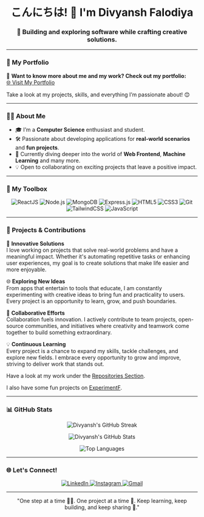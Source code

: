 <h1 align="center">こんにちは! 👋 I'm Divyansh Falodiya</h1>
<h3 align="center">🚀 Building and exploring software while crafting creative solutions.</h3>

---

### 🔗 My Portfolio

🎨 **Want to know more about me and my work? Check out my portfolio:**  
[🌐 Visit My Portfolio](https://divyanshf.netlify.app)  

Take a look at my projects, skills, and everything I’m passionate about! 😊

---

### 👨‍💻 About Me

- 🎓 I’m a **Computer Science** enthusiast and student.
- 🛠️ Passionate about developing applications for **real-world scenarios** and **fun projects**.
- 🌱 Currently diving deeper into the world of **Web Frontend**, **Machine Learning** and many more.
- 💡 Open to collaborating on exciting projects that leave a positive impact.

---

### 🔧 My Toolbox

<p align="center">
  <img src="https://img.shields.io/badge/ReactJS-%2320232a.svg?style=for-the-badge&logo=react&logoColor=%2361DAFB" alt="ReactJS" />
  <img src="https://img.shields.io/badge/Node.js-%2343853D.svg?style=for-the-badge&logo=node.js&logoColor=white" alt="Node.js" />
  <img src="https://img.shields.io/badge/MongoDB-%234ea94b.svg?style=for-the-badge&logo=mongodb&logoColor=white" alt="MongoDB" />
  <img src="https://img.shields.io/badge/Express.js-%23000000.svg?style=for-the-badge&logo=express&logoColor=white" alt="Express.js" />
  <img src="https://img.shields.io/badge/HTML5-%23E34F26.svg?style=for-the-badge&logo=html5&logoColor=white" alt="HTML5" />
  <img src="https://img.shields.io/badge/CSS3-%231572B6.svg?style=for-the-badge&logo=css3&logoColor=white" alt="CSS3" />
  <img src="https://img.shields.io/badge/Git-%23F05033.svg?style=for-the-badge&logo=git&logoColor=white" alt="Git" />
  <img src="https://img.shields.io/badge/TailwindCSS-%2306B6D4.svg?style=for-the-badge&logo=tailwindcss&logoColor=white" alt="TailwindCSS" />
  <img src="https://img.shields.io/badge/JavaScript-%23F7DF1E.svg?style=for-the-badge&logo=javascript&logoColor=black" alt="JavaScript" />
</p>

---

### 🌟 Projects & Contributions

🚀 **Innovative Solutions**  
I love working on projects that solve real-world problems and have a meaningful impact. Whether it's automating repetitive tasks or enhancing user experiences, my goal is to create solutions that make life easier and more enjoyable.

🌐 **Exploring New Ideas**  
From apps that entertain to tools that educate, I am constantly experimenting with creative ideas to bring fun and practicality to users. Every project is an opportunity to learn, grow, and push boundaries.

🤝 **Collaborative Efforts**  
Collaboration fuels innovation. I actively contribute to team projects, open-source communities, and initiatives where creativity and teamwork come together to build something extraordinary.

💡 **Continuous Learning**  
Every project is a chance to expand my skills, tackle challenges, and explore new fields. I embrace every opportunity to grow and improve, striving to deliver work that stands out.

Have a look at my work under the [Repositories Section](https://github.com/divyanshf?tab=repositories).

I also have some fun projects on [ExperimentF](https://github.com/orgs/Experimentf/repositories).

---

### 📊 GitHub Stats

<p align="center">
  <img src="https://github-readme-streak-stats.herokuapp.com/?user=divyanshf&theme=radical&hide_border=true" alt="Divyansh's GitHub Streak" />
</p>

<p align="center">
  <img src="https://github-readme-stats.vercel.app/api?username=divyanshf&show_icons=true&hide_border=true&count_private=true&theme=radical" alt="Divyansh's GitHub Stats" />
</p>

<p align="center">
  <img src="https://github-readme-stats.vercel.app/api/top-langs?username=divyanshf&layout=compact&theme=radical&hide_border=true" alt="Top Languages" />
</p>

---

### 🌐 Let's Connect!

<p align="center">
  <a href="https://linkedin.com/in/divyanshf" target="_blank">
    <img src="https://img.shields.io/badge/LinkedIn-%230077B5.svg?style=for-the-badge&logo=linkedin&logoColor=white" alt="LinkedIn" />
  </a>
  <a href="https://www.instagram.com/divyansh.falodiya/" target="_blank">
    <img src="https://img.shields.io/badge/-Instagram-E4405F?style=for-the-badge&logo=instagram&logoColor=white" alt="Instagram" />
  </a>
  <a href="mailto:divyanshfalodiyaab@gmail.com" target="_blank">
    <img src="https://img.shields.io/badge/Gmail-D14836?style=for-the-badge&logo=gmail&logoColor=white" alt="Gmail" />
  </a>
</p>

---

<p align="center">
   "One step at a time 🏃‍♂️. One project at a time 📘. Keep learning, keep building, and keep sharing 🚀."
</p>

